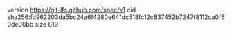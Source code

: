 version https://git-lfs.github.com/spec/v1
oid sha256:fd962203da5bc24a6f4280e641dc518fc12c837452b7247f8112ca0f60de06bb
size 819
